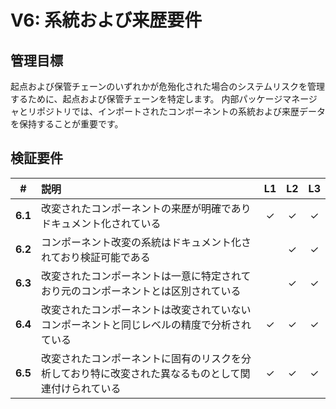 # V6: 系統および来歴要件

## 管理目標

起点および保管チェーンのいずれかが危殆化された場合のシステムリスクを管理するために、起点および保管チェーンを特定します。
内部パッケージマネージャとリポジトリでは、インポートされたコンポーネントの系統および来歴データを保持することが重要です。


## 検証要件

| # | 説明 | L1 | L2 | L3 |
| :---: | :--- | :---: | :---: | :---: |
| **6.1** | 改変されたコンポーネントの来歴が明確でありドキュメント化されている | ✓ | ✓ | ✓ |
| **6.2** | コンポーネント改変の系統はドキュメント化されており検証可能である | | ✓ | ✓ |
| **6.3** | 改変されたコンポーネントは一意に特定されており元のコンポーネントとは区別されている | | ✓ | ✓ |
| **6.4** | 改変されたコンポーネントは改変されていないコンポーネントと同じレベルの精度で分析されている | ✓ | ✓ | ✓ |
| **6.5** | 改変されたコンポーネントに固有のリスクを分析しており特に改変された異なるものとして関連付けられている | ✓ | ✓ | ✓ |

<div style="page-break-after: always; visibility: hidden">
\newpage
</div>
